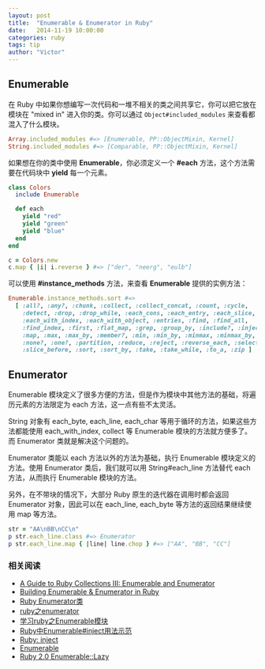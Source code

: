 ```yaml
---
layout: post
title:  "Enumerable & Enumerator in Ruby"
date:   2014-11-19 10:00:00
categories: ruby
tags: tip
author: "Victor"
---
```


## Enumerable

在 Ruby 中如果你想编写一次代码和一堆不相关的类之间共享它，你可以把它放在模块在 "mixed in" 进入你的类。你可以通过 ```Object#included_modules``` 来查看都混入了什么模块。

```ruby
Array.included_modules #=> [Enumerable, PP::ObjectMixin, Kernel]
String.included_modules #=> [Comparable, PP::ObjectMixin, Kernel]
```

如果想在你的类中使用 **Enumerable**，你必须定义一个 **#each** 方法，这个方法需要在代码块中 **yield** 每一个元素。

```ruby
class Colors
  include Enumerable

  def each
    yield "red"
    yield "green"
    yield "blue"
  end
end

c = Colors.new
c.map { |i| i.reverse } #=> ["der", "neerg", "eulb"]
```

可以使用 **#instance_methods** 方法，来查看 **Enumerable** 提供的实例方法：

```ruby
Enumerable.instance_methods.sort #=>
  [ :all?, :any?, :chunk, :collect, :collect_concat, :count, :cycle,
    :detect, :drop, :drop_while, :each_cons, :each_entry, :each_slice,
    :each_with_index, :each_with_object, :entries, :find, :find_all,
    :find_index, :first, :flat_map, :grep, :group_by, :include?, :inject,
    :map, :max, :max_by, :member?, :min, :min_by, :minmax, :minmax_by,
    :none?, :one?, :partition, :reduce, :reject, :reverse_each, :select,
    :slice_before, :sort, :sort_by, :take, :take_while, :to_a, :zip ]
```

## Enumerator

Enumerable 模块定义了很多方便的方法，但是作为模块中其他方法的基础，将遍历元素的方法限定为 each 方法，这一点有些不太灵活。

String 对象有 each_byte, each_line, each_char 等用于循环的方法，如果这些方法都能使用 each_with_index, collect 等 Enumerable 模块的方法就方便多了。而 Enumerator 类就是解决这个问题的。

Enumerator 类能以 each 方法以外的方法为基础，执行 Enumerable 模块定义的方法。使用 Enumerator 类后，我们就可以用 String#each_line 方法替代 each 方法，从而执行 Enumerable 模块的方法。

另外，在不带块的情况下，大部分 Ruby 原生的迭代器在调用时都会返回 Enumerator 对象，因此可以在 each_line, each_byte 等方法的返回结果继续使用 map 等方法。

```ruby
str = "AA\nBB\nCC\n"
p str.each_line.class #=> Enumerator
p str.each_line.map { |line| line.chop } #=> ["AA", "BB", "CC"]
```

### 相关阅读

* [A Guide to Ruby Collections III: Enumerable and Enumerator](http://www.sitepoint.com/guide-ruby-collections-iii-enumerable-enumerator/)
* [Building Enumerable & Enumerator in Ruby](https://practicingruby.com/articles/building-enumerable-and-enumerator)
* [Ruby Enumerator类](http://www.tuicool.com/articles/NJzIZrz)
* [ruby之enumerator](http://fansofjava.iteye.com/blog/718382)
* [学习ruby之Enumerable模块](http://it.chinawin.net/softwaredev/article-11947.html)
* [Ruby中Enumerable#inject用法示范](http://puffsun.iteye.com/blog/1986421)
* [Ruby: inject](http://blog.jayfields.com/2008/03/ruby-inject.html)
* [Enumerable](http://www.kuqin.com/rubycndocument/man/built-in-class/module_enumerable.html)
* [Ruby 2.0 Enumerable::Lazy](http://railsware.com/blog/2012/03/13/ruby-2-0-enumerablelazy/)
